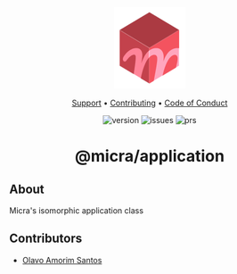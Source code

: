 <p align="center">
  <img src="https://raw.githubusercontent.com/micrajs/.github/latest/assets/micra-logo.png" />
</p>

<p align="center">
  <a href="https://github.com/micrajs/.github/blob/latest/SUPPORT.md">Support</a> •
  <a href="https://github.com/micrajs/.github/blob/latest/CONTRIBUTING.md">Contributing</a> •
  <a href="https://github.com/micrajs/.github/blob/latest/CODE_OF_CONDUCT.md">Code of Conduct</a>
</p>

<p align="center">
  <img alt="version" src="https://img.shields.io/npm/v/@micra/application?color=%23F3626C&logo=npm" />
  <img alt="issues" src="https://img.shields.io/github/issues-search/micrajs/community?color=%23F3626C&label=Issues&logo=github&query=is%3Aopen%20label%3A%22Project%3A%20application%22" />
  <img alt="prs" src="https://img.shields.io/github/issues-pr/micrajs/application?color=%23F3626C&label=Pull%20requests&logo=github" />
</p>

<h1 align="center">@micra/application</h1>

## About

Micra's isomorphic application class

## Contributors

- [Olavo Amorim Santos](https://github.com/olavoasantos)
